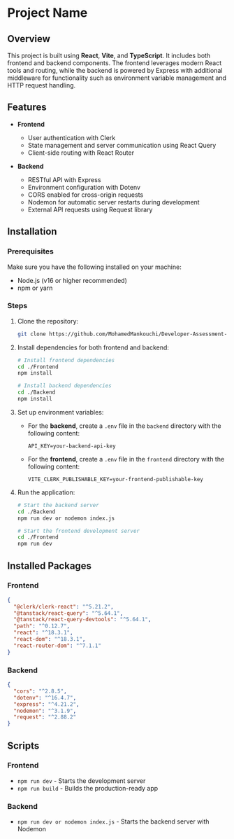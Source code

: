 # Project Name

## Overview
This project is built using **React**, **Vite**, and **TypeScript**. It includes both frontend and backend components. The frontend leverages modern React tools and routing, while the backend is powered by Express with additional middleware for functionality such as environment variable management and HTTP request handling.

## Features
- **Frontend**
  - User authentication with Clerk
  - State management and server communication using React Query
  - Client-side routing with React Router
  
- **Backend**
  - RESTful API with Express
  - Environment configuration with Dotenv
  - CORS enabled for cross-origin requests
  - Nodemon for automatic server restarts during development
  - External API requests using Request library

## Installation

### Prerequisites
Make sure you have the following installed on your machine:
- Node.js (v16 or higher recommended)
- npm or yarn

### Steps
1. Clone the repository:
   ```bash
   git clone https://github.com/MohamedMankouchi/Developer-Assessment-Exercise.git
   ```
2. Install dependencies for both frontend and backend:
   ```bash
   # Install frontend dependencies
   cd ./Frontend
   npm install

   # Install backend dependencies
   cd ./Backend
   npm install
   ```

3. Set up environment variables:
   - For the **backend**, create a `.env` file in the `backend` directory with the following content:
     ```env
     API_KEY=your-backend-api-key
     ```
   - For the **frontend**, create a `.env` file in the `frontend` directory with the following content:
     ```env
     VITE_CLERK_PUBLISHABLE_KEY=your-frontend-publishable-key
     ```

4. Run the application:
   ```bash
   # Start the backend server
   cd ./Backend
   npm run dev or nodemon index.js

   # Start the frontend development server
   cd ./Frontend
   npm run dev
   ```

## Installed Packages

### Frontend
```json
{
  "@clerk/clerk-react": "^5.21.2",
  "@tanstack/react-query": "^5.64.1",
  "@tanstack/react-query-devtools": "^5.64.1",
  "path": "^0.12.7",
  "react": "^18.3.1",
  "react-dom": "^18.3.1",
  "react-router-dom": "^7.1.1"
}
```

### Backend
```json
{
  "cors": "^2.8.5",
  "dotenv": "^16.4.7",
  "express": "^4.21.2",
  "nodemon": "^3.1.9",
  "request": "^2.88.2"
}
```

## Scripts

### Frontend
- `npm run dev` - Starts the development server
- `npm run build` - Builds the production-ready app

### Backend
- `npm run dev or nodemon index.js` - Starts the backend server with Nodemon




